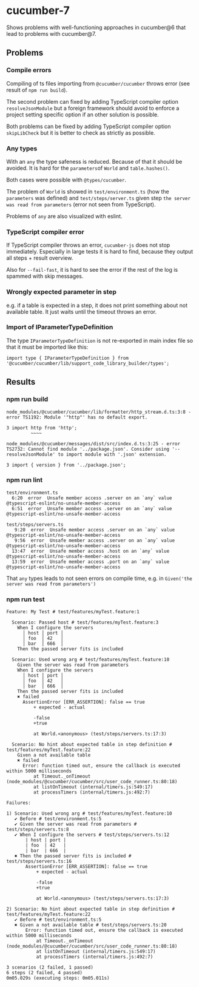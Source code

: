 # cucumber-7

Shows problems with well-functioning approaches in cucumber@6 that lead to problems with cucumber@7.

## Problems

### Compile errors

Compiling of ts files importing from `@cucumber/cucumber` throws error (see result of `npm run build`).

The second problem can fixed by adding TypeScript compiler option `resolveJsonModule` but a foreign framework should avoid to enforce a project setting specific option if an other solution is possible.

Both problems can be fixed by adding TypeScript compiler option `skipLibCheck` but it is better to check as strictly as possible.

### Any types

With an `any` the type safeness is reduced. Because of that it should be avoided. It is hard for the `parameters`of `World` and `table.hashes()`.

Both cases were possible with `@types/cucumber`.

The problem of `World` is showed in `test/environment.ts` (how the `parameters` was defined)
and `test/steps/server.ts` given step `the server was read from parameters` (error not seen from TypeScript).

Problems of `any` are also visualized with eslint.

### TypeScript compiler error

If TypeScript compiler throws an error, `cucumber-js` does not stop immediately.
Especially in large tests it is hard to find, because they output all steps + result overview.

Also for `--fail-fast`, it is hard to see the error if the rest of the log is spammed with skip messages.

### Wrongly expected parameter in step

e.g. if a table is expected in a step, it does not print something about not available table.
It just waits until the timeout throws an error.

### Import of IParameterTypeDefinition

The type `IParameterTypeDefinition` is not re-exported in main index file so that it must be imported like this:

```
import type { IParameterTypeDefinition } from '@cucumber/cucumber/lib/support_code_library_builder/types';
```

## Results

### npm run build

```
node_modules/@cucumber/cucumber/lib/formatter/http_stream.d.ts:3:8 - error TS1192: Module '"http"' has no default export.

3 import http from 'http';
         ~~~~

node_modules/@cucumber/messages/dist/src/index.d.ts:3:25 - error TS2732: Cannot find module '../package.json'. Consider using '--resolveJsonModule' to import module with '.json' extension.

3 import { version } from '../package.json';
```

### npm run lint

```
test/environment.ts
  6:20  error  Unsafe member access .server on an `any` value  @typescript-eslint/no-unsafe-member-access
  6:51  error  Unsafe member access .server on an `any` value  @typescript-eslint/no-unsafe-member-access

test/steps/servers.ts
   9:20  error  Unsafe member access .server on an `any` value  @typescript-eslint/no-unsafe-member-access
   9:56  error  Unsafe member access .server on an `any` value  @typescript-eslint/no-unsafe-member-access
  13:47  error  Unsafe member access .host on an `any` value    @typescript-eslint/no-unsafe-member-access
  13:59  error  Unsafe member access .port on an `any` value    @typescript-eslint/no-unsafe-member-access
```

That `any` types leads to not seen errors on compile time, e.g. in `Given('the server was read from parameters')`

### npm run test

```
Feature: My Test # test/features/myTest.feature:1

  Scenario: Passed host # test/features/myTest.feature:3
    When I configure the servers
      │ host │ port │
      │ foo  │ 42   │
      │ bar  │ 666  │
    Then the passed server fits is included

  Scenario: Used wrong arg # test/features/myTest.feature:10
    Given the server was read from parameters
    When I configure the servers
      │ host │ port │
      │ foo  │ 42   │
      │ bar  │ 666  │
    Then the passed server fits is included
    ✖ failed
      AssertionError [ERR_ASSERTION]: false == true
          + expected - actual

          -false
          +true

          at World.<anonymous> (test/steps/servers.ts:17:3)

  Scenario: No hint about expected table in step definition # test/features/myTest.feature:22
    Given a not available table
    ✖ failed
      Error: function timed out, ensure the callback is executed within 5000 milliseconds
          at Timeout._onTimeout (node_modules/@cucumber/cucumber/src/user_code_runner.ts:80:18)
          at listOnTimeout (internal/timers.js:549:17)
          at processTimers (internal/timers.js:492:7)

Failures:

1) Scenario: Used wrong arg # test/features/myTest.feature:10
   ✔ Before # test/environment.ts:5
   ✔ Given the server was read from parameters # test/steps/servers.ts:8
   ✔ When I configure the servers # test/steps/servers.ts:12
       | host | port |
       | foo  | 42   |
       | bar  | 666  |
   ✖ Then the passed server fits is included # test/steps/servers.ts:16
       AssertionError [ERR_ASSERTION]: false == true
           + expected - actual

           -false
           +true

           at World.<anonymous> (test/steps/servers.ts:17:3)

2) Scenario: No hint about expected table in step definition # test/features/myTest.feature:22
   ✔ Before # test/environment.ts:5
   ✖ Given a not available table # test/steps/servers.ts:20
       Error: function timed out, ensure the callback is executed within 5000 milliseconds
           at Timeout._onTimeout (node_modules/@cucumber/cucumber/src/user_code_runner.ts:80:18)
           at listOnTimeout (internal/timers.js:549:17)
           at processTimers (internal/timers.js:492:7)

3 scenarios (2 failed, 1 passed)
6 steps (2 failed, 4 passed)
0m05.029s (executing steps: 0m05.011s)
```
